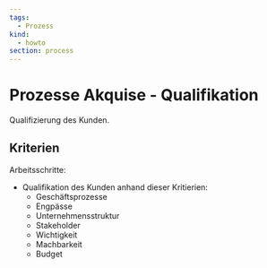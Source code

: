 ```yaml
---
tags:
  - Prozess
kind:
  - howto
section: process
---
```

# Prozesse Akquise - Qualifikation
Qualifizierung des Kunden.

## Kriterien

Arbeitsschritte:
* Qualifikation des Kunden anhand dieser Kritierien:
	* Geschäftsprozesse
	* Engpässe
	* Unternehmensstruktur
	* Stakeholder
	* Wichtigkeit
	* Machbarkeit
	* Budget